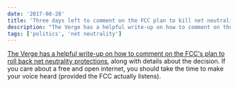 ```yaml
---
date: '2017-08-28'
title: 'Three days left to comment on the FCC plan to kill net neutrality'
description: "The Verge has a helpful write-up on how to comment on the FCC's plan to roll back net neutrality protections, along with details about the decision. If you care about a free and open internet, you should take the time to make your voice heard (provided the FCC actually listens)."
tags: ['politics', 'net neutrality']
---
```


[The Verge has a helpful write-up on how to comment on the FCC's plan to roll back net neutrality protections](https://www.theverge.com/2017/8/28/16211848/net-neutrality-comment-period-closing-soon-fcc), along with details about the decision. If you care about a free and open internet, you should take the time to make your voice heard (provided the FCC actually listens).<!-- excerpt -->
